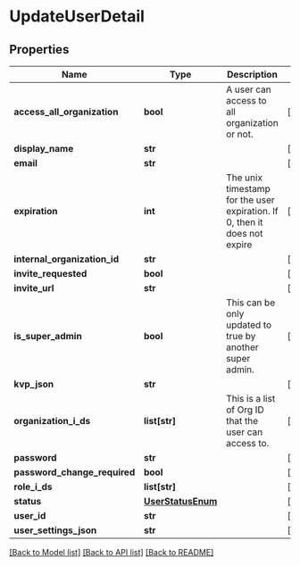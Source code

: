 # UpdateUserDetail

## Properties
Name | Type | Description | Notes
------------ | ------------- | ------------- | -------------
**access_all_organization** | **bool** | A user can access to all organization or not. | [optional] 
**display_name** | **str** |  | [optional] 
**email** | **str** |  | [optional] 
**expiration** | **int** | The unix timestamp for the user expiration. If 0, then it does not expire | [optional] 
**internal_organization_id** | **str** |  | [optional] 
**invite_requested** | **bool** |  | [optional] 
**invite_url** | **str** |  | [optional] 
**is_super_admin** | **bool** | This can be only updated to true by another super admin. | [optional] 
**kvp_json** | **str** |  | [optional] 
**organization_i_ds** | **list[str]** | This is a list of Org ID that the user can access to. | [optional] 
**password** | **str** |  | [optional] 
**password_change_required** | **bool** |  | [optional] 
**role_i_ds** | **list[str]** |  | [optional] 
**status** | [**UserStatusEnum**](UserStatusEnum.md) |  | [optional] 
**user_id** | **str** |  | [optional] 
**user_settings_json** | **str** |  | [optional] 

[[Back to Model list]](../README.md#documentation-for-models) [[Back to API list]](../README.md#documentation-for-api-endpoints) [[Back to README]](../README.md)


